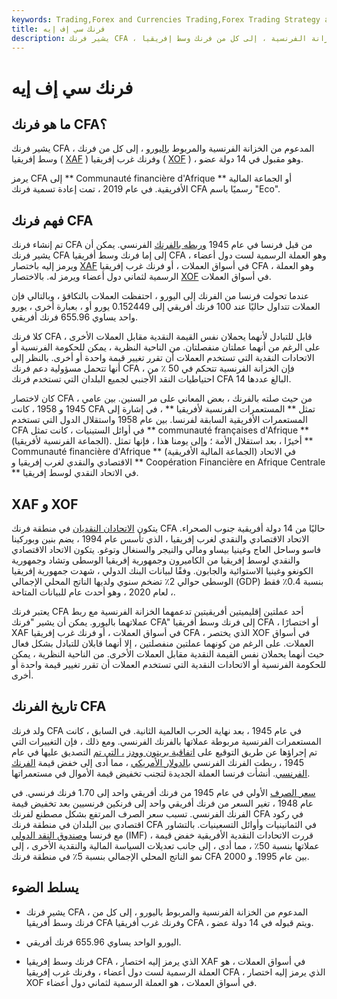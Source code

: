 ```yaml
---
keywords: Trading,Forex and Currencies Trading,Forex Trading Strategy and Education,Strategy and Education
title: فرنك سي إف إيه
description: يشير فرنك CFA ، المدعوم من الخزانة الفرنسية ، إلى كل من فرنك وسط إفريقيا CFA وفرنك غرب إفريقيا CFA وتستخدمه 14 دولة.
---
```


# فرنك سي إف إيه
## ما هو فرنك CFA؟

يشير فرنك CFA ، المدعوم من الخزانة الفرنسية والمربوط [باليورو](/euro) ، إلى كل من فرنك وسط إفريقيا ( [XAF](/central-african-cfa-franc-xaf) ) وفرنك غرب إفريقيا ( [XOF](/west-african-cfa-franc-xof) ) ، وهو مقبول في 14 دولة عضو.

يرمز CFA إلى ** Communauté financière d'Afrique ** أو الجماعة المالية الأفريقية. في عام 2019 ، تمت إعادة تسمية فرنك CFA رسميًا باسم "Eco".

## فهم فرنك CFA

تم إنشاء فرنك CFA من قبل فرنسا في عام 1945 [وربطه بالفرنك](/pegging) الفرنسي. يمكن أن يشير فرنك CFA إلى إما فرنك وسط أفريقيا CFA ، وهو العملة الرسمية لست دول أعضاء ويرمز إليه باختصار [XAF](/central-african-cfa-franc-xaf) في أسواق العملات ، أو فرنك غرب إفريقيا CFA ، وهو العملة الرسمية لثماني دول أعضاء ويرمز له. بالاختصار [XOF](/west-african-cfa-franc-xof) في أسواق العملات.

عندما تحولت فرنسا من الفرنك إلى اليورو ، احتفظت العملات بالتكافؤ ، وبالتالي فإن العملات تتداول حاليًا عند 100 فرنك أفريقي إلى 0.152449 يورو أو ، بعبارة أخرى ، يورو واحد يساوي 655.96 فرنك أفريقي.

كلا فرنك CFA قابل للتبادل لأنهما يحملان نفس القيمة النقدية مقابل العملات الأخرى ، على الرغم من أنهما عملتان منفصلتان. من الناحية النظرية ، يمكن للحكومة الفرنسية أو الاتحادات النقدية التي تستخدم العملات أن تقرر تغيير قيمة واحدة أو أخرى. بالنظر إلى أنها تتحمل مسؤولية دعم فرنك CFA ، فإن الخزانة الفرنسية تتحكم في 50 ٪ من احتياطيات النقد الأجنبي لجميع البلدان التي تستخدم فرنك CFA البالغ عددها 14.

كان لاختصار CFA ، من حيث صلته بالفرنك ، بعض المعاني على مر السنين. بين عامي 1945 و 1958 ، كانت CFA تمثل ** المستعمرات الفرنسية لأفريقيا ** ، في إشارة إلى المستعمرات الأفريقية السابقة لفرنسا. بين عام 1958 واستقلال الدول التي تستخدم CFA في أوائل الستينيات ، كانت تمثل ** communauté françaises d'Afrique ** (الجماعة الفرنسية لأفريقيا). أخيرًا ، بعد استقلال الأمة ؛ وإلى يومنا هذا ، فإنها تمثل ** Communauté financière d'Afrique ** (الجماعة المالية الأفريقية) في الاتحاد الاقتصادي والنقدي لغرب إفريقيا و ** Coopération Financière en Afrique Centrale ** في الاتحاد النقدي لوسط إفريقيا.

## XAF و XOF

يتكون [الاتحادان النقديان](/currency-union) في منطقة فرنك CFA حاليًا من 14 دولة أفريقية جنوب الصحراء. الاتحاد الاقتصادي والنقدي لغرب إفريقيا ، الذي تأسس عام 1994 ، يضم بنين وبوركينا فاسو وساحل العاج وغينيا بيساو ومالي والنيجر والسنغال وتوغو. يتكون الاتحاد الاقتصادي والنقدي لوسط إفريقيا من الكاميرون وجمهورية إفريقيا الوسطى وتشاد وجمهورية الكونغو وغينيا الاستوائية والجابون. وفقًا لبيانات البنك الدولي ، شهدت جمهورية إفريقيا الوسطى حوالي 2٪ تضخم سنوي ولديها الناتج المحلي الإجمالي (GDP) بنسبة 0.4٪ فقط ، لعام 2020 ، وهو أحدث عام للبيانات المتاحة.

يعتبر فرنك CFA أحد عملتين إقليميتين أفريقيتين تدعمهما الخزانة الفرنسية مع ربط عملاتهما باليورو. يمكن أن يشير "فرنك CFA" إلى فرنك وسط أفريقيا CFA ، أو اختصارًا XAF في أسواق العملات ، أو فرنك غرب إفريقيا CFA ، الذي يختصر XOF في أسواق العملات. على الرغم من كونهما عملتين منفصلتين ، إلا أنهما قابلان للتبادل بشكل فعال حيث أنهما يحملان نفس القيمة النقدية مقابل العملات الأخرى. من الناحية النظرية ، يمكن للحكومة الفرنسية أو الاتحادات النقدية التي تستخدم العملات أن تقرر تغيير قيمة واحدة أو أخرى.

## تاريخ الفرنك CFA

ولد فرنك CFA في عام 1945 ، بعد نهاية الحرب العالمية الثانية. في السابق ، كانت المستعمرات الفرنسية مربوطة عملاتها بالفرنك الفرنسي. ومع ذلك ، فإن التغييرات التي تم إجراؤها عن طريق التوقيع على [اتفاقية بريتون وودز](/brettonwoodsagreement) [، التي تم](/brettonwoodsagreement) التصديق عليها في عام 1945 ، ربطت الفرنك الفرنسي [بالدولار الأمريكي](/usd-united-states-dollar) ، مما أدى إلى خفض قيمة [الفرنك الفرنسي](/franc-f). أنشأت فرنسا العملة الجديدة لتجنب تخفيض قيمة الأموال في مستعمراتها.

[سعر الصرف](/exchangerate) الأولي في عام 1945 من فرنك أفريقي واحد إلى 1.70 فرنك فرنسي. في عام 1948 ، تغير السعر من فرنك أفريقي واحد إلى فرنكين فرنسيين بعد تخفيض قيمة الفرنك الفرنسي. تسبب سعر الصرف المرتفع بشكل مصطنع لفرنك CFA في ركود اقتصادي بين البلدان في منطقة فرنك CFA في الثمانينيات وأوائل التسعينيات. بالتشاور مع فرنسا [وصندوق النقد الدولي](/imf) (IMF) ، قررت الاتحادات النقدية الأفريقية خفض قيمة عملاتها بنسبة 50٪ ، مما أدى ، إلى جانب تعديلات السياسة المالية والنقدية الأخرى ، إلى نمو الناتج المحلي الإجمالي بنسبة 5٪ في منطقة فرنك CFA بين عام 1995. و 2000.

## يسلط الضوء

- يشير فرنك CFA ، المدعوم من الخزانة الفرنسية والمربوط باليورو ، إلى كل من فرنك وسط أفريقيا CFA وفرنك غرب أفريقيا CFA ، ويتم قبوله في 14 دولة عضو.

- اليورو الواحد يساوي 655.96 فرنك أفريقي.

- فرنك وسط إفريقيا CFA ، الذي يرمز إليه اختصار XAF في أسواق العملات ، هو العملة الرسمية لست دول أعضاء ، وفرنك غرب إفريقيا CFA ، الذي يرمز إليه اختصار XOF في أسواق العملات ، هو العملة الرسمية لثماني دول أعضاء.


